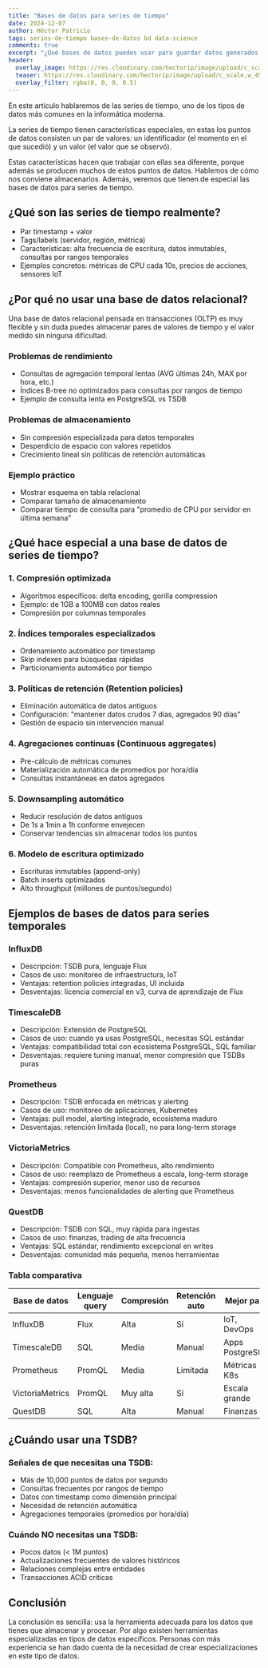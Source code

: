 ```yaml
---
title: "Bases de datos para series de tiempo"
date: 2024-12-07
author: Héctor Patricio
tags: series-de-tiempo bases-de-datos bd data-science
comments: true
excerpt: "¿Qué bases de datos puedes usar para guardar datos generados de manera periódica? Hablemos de por qué es importante escoger la herramienta correcta."
header:
  overlay_image: https://res.cloudinary.com/hectorip/image/upload/c_scale,w_1400/v1736399971/veri-ivanova-p3Pj7jOYvnM-unsplash_cf1uue.jpg
  teaser: https://res.cloudinary.com/hectorip/image/upload/c_scale,w_450/v1736399971/veri-ivanova-p3Pj7jOYvnM-unsplash_cf1uue.jpg
  overlay_filter: rgba(0, 0, 0, 0.5)
---
```


En este artículo hablaremos de las series de tiempo, uno de los tipos de datos más comunes en la informática moderna.

La series de tiempo tienen características especiales, en estas los puntos de datos
consisten un par de valores: un identificador (el momento en el que sucedió) y un valor
(el valor que se observó).

Estas características hacen que trabajar con ellas sea diferente, porque además
se producen muchos de estos puntos de datos. Hablemos de cómo nos conviene almacenarlos.
Además, veremos que tienen de especial las bases de datos para series de tiempo.

## ¿Qué son las series de tiempo realmente?

<!-- TODO: Expandir definición -->
- Par timestamp + valor
- Tags/labels (servidor, región, métrica)
- Características: alta frecuencia de escritura, datos inmutables, consultas por rangos temporales
- Ejemplos concretos: métricas de CPU cada 10s, precios de acciones, sensores IoT

## ¿Por qué no usar una base de datos relacional?

Una base de datos relacional pensada en transacciones (OLTP) es muy flexible y sin duda
puedes almacenar pares de valores de tiempo y el valor medido sin ninguna dificultad.

### Problemas de rendimiento

- Consultas de agregación temporal lentas (AVG últimas 24h, MAX por hora, etc.)
- Índices B-tree no optimizados para consultas por rangos de tiempo
- Ejemplo de consulta lenta en PostgreSQL vs TSDB

### Problemas de almacenamiento

- Sin compresión especializada para datos temporales
- Desperdicio de espacio con valores repetidos
- Crecimiento lineal sin políticas de retención automáticas

### Ejemplo práctico

- Mostrar esquema en tabla relacional
- Comparar tamaño de almacenamiento
- Comparar tiempo de consulta para "promedio de CPU por servidor en última semana"

## ¿Qué hace especial a una base de datos de series de tiempo?

<!-- TODO: Características clave -->

### 1. Compresión optimizada

- Algoritmos específicos: delta encoding, gorilla compression
- Ejemplo: de 1GB a 100MB con datos reales
- Compresión por columnas temporales

### 2. Índices temporales especializados

- Ordenamiento automático por timestamp
- Skip indexes para búsquedas rápidas
- Particionamiento automático por tiempo

### 3. Políticas de retención (Retention policies)

- Eliminación automática de datos antiguos
- Configuración: "mantener datos crudos 7 días, agregados 90 días"
- Gestión de espacio sin intervención manual

### 4. Agregaciones continuas (Continuous aggregates)

- Pre-cálculo de métricas comunes
- Materialización automática de promedios por hora/día
- Consultas instantáneas en datos agregados

### 5. Downsampling automático

- Reducir resolución de datos antiguos
- De 1s a 1min a 1h conforme envejecen
- Conservar tendencias sin almacenar todos los puntos

### 6. Modelo de escritura optimizado

- Escrituras inmutables (append-only)
- Batch inserts optimizados
- Alto throughput (millones de puntos/segundo)

## Ejemplos de bases de datos para series temporales

<!-- TODO: Comparar opciones populares -->

### InfluxDB

- Descripción: TSDB pura, lenguaje Flux
- Casos de uso: monitoreo de infraestructura, IoT
- Ventajas: retention policies integradas, UI incluida
- Desventajas: licencia comercial en v3, curva de aprendizaje de Flux

### TimescaleDB

- Descripción: Extensión de PostgreSQL
- Casos de uso: cuando ya usas PostgreSQL, necesitas SQL estándar
- Ventajas: compatibilidad total con ecosistema PostgreSQL, SQL familiar
- Desventajas: requiere tuning manual, menor compresión que TSDBs puras

### Prometheus

- Descripción: TSDB enfocada en métricas y alerting
- Casos de uso: monitoreo de aplicaciones, Kubernetes
- Ventajas: pull model, alerting integrado, ecosistema maduro
- Desventajas: retención limitada (local), no para long-term storage

### VictoriaMetrics

- Descripción: Compatible con Prometheus, alto rendimiento
- Casos de uso: reemplazo de Prometheus a escala, long-term storage
- Ventajas: compresión superior, menor uso de recursos
- Desventajas: menos funcionalidades de alerting que Prometheus

### QuestDB

- Descripción: TSDB con SQL, muy rápida para ingestas
- Casos de uso: finanzas, trading de alta frecuencia
- Ventajas: SQL estándar, rendimiento excepcional en writes
- Desventajas: comunidad más pequeña, menos herramientas

### Tabla comparativa

| Base de datos | Lenguaje query | Compresión | Retención auto | Mejor para |
|---------------|----------------|------------|----------------|------------|
| InfluxDB | Flux | Alta | Sí | IoT, DevOps |
| TimescaleDB | SQL | Media | Manual | Apps PostgreSQL |
| Prometheus | PromQL | Media | Limitada | Métricas K8s |
| VictoriaMetrics | PromQL | Muy alta | Sí | Escala grande |
| QuestDB | SQL | Alta | Manual | Finanzas |

## ¿Cuándo usar una TSDB?

<!-- TODO: Criterios de decisión -->

### Señales de que necesitas una TSDB:

- Más de 10,000 puntos de datos por segundo
- Consultas frecuentes por rangos de tiempo
- Datos con timestamp como dimensión principal
- Necesidad de retención automática
- Agregaciones temporales (promedios por hora/día)

### Cuándo NO necesitas una TSDB:

- Pocos datos (< 1M puntos)
- Actualizaciones frecuentes de valores históricos
- Relaciones complejas entre entidades
- Transacciones ACID críticas

## Conclusión

La conclusión es sencilla: usa la herramienta adecuada para los datos que tienes que
almacenar y procesar. Por algo existen herramientas especializadas en tipos de datos
específicos. Personas con más experiencia se han dado cuenta de la necesidad de crear especializaciones en este tipo de datos.
